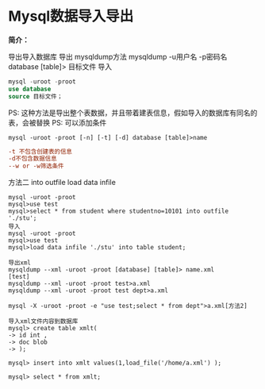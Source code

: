 # Mysql数据导入导出



**简介：**

导出导入数据库
导出
mysqldump方法
mysqldump -u用户名 -p密码名 database [table]> 目标文件
导入

```sql
mysql -uroot -proot
use database
source 目标文件；
```

PS: 这种方法是导出整个表数据，并且带着建表信息，假如导入的数据库有同名的表，会被替换
PS: 可以添加条件

```shell
mysql -uroot -proot [-n] [-t] [-d] database [table]>name 
```

```ini
-t 不包含创建表的信息
-d不包含数据信息
--w or -w筛选条件
```

 

方法二
into outfile
load data infile



```
mysql -uroot -proot
mysql>use test
mysql>select * from student where studentno=10101 into outfile './stu';
导入
mysql -uroot -proot
mysql>use test
mysql>load data infile './stu' into table student;
```



```
导出xml
mysqldump --xml -uroot -proot [database] [table]> name.xml
[test]
mysqldump --xml -uroot -proot test>a.xml
mysqldump --xml -uroot -proot test dept>a.xml

mysql -X -uroot -proot -e "use test;select * from dept">a.xml[方法2]

导入xml文件内容到数据库
mysql> create table xmlt( 
-> id int , 
-> doc blob 
-> );

mysql> insert into xmlt values(1,load_file('/home/a.xml') );

mysql> select * from xmlt;
```